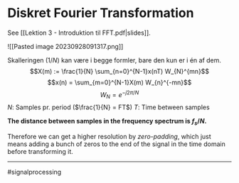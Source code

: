 # Diskret Fourier Transformation
See [[Lektion 3 - Introduktion til FFT.pdf|slides]].

![[Pasted image 20230928091317.png]]

Skalleringen ($1/N$) kan være i begge formler, bare den kun er i én af dem.
$$X(m) := \frac{1}{N} \sum_{n=0}^{N-1}x(nT) W_{N}^{mn}$$
$$x(n) = \sum_{m=0}^{N-1}X(m) W_{n}^{-mn}$$
$$W_{N}= e^{-j2\pi /N}$$
$N$: Samples pr. period ($\frac{1}{N} = FT$)
$T$: Time between samples

**The distance between samples in the frequency spectrum is $f_{s}/N$.**

Therefore we can get a higher resolution by *zero-padding*, which just means adding a bunch of zeros to the end of the signal in the time domain before transforming it.

---
#signalprocessing 